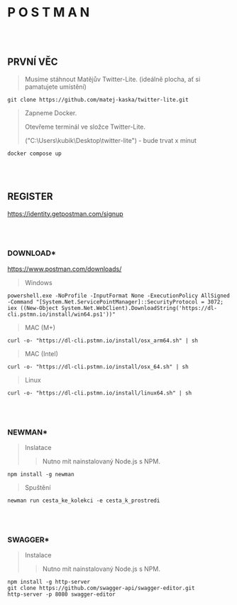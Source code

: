 # P O S T M A N
<br/><br/>

## PRVNÍ VĚC
>Musíme stáhnout Matějův Twitter-Lite. (ideálně plocha, ať si pamatujete umístění)
```
git clone https://github.com/matej-kaska/twitter-lite.git
```
>Zapneme Docker.
><p>Otevřeme terminál ve složce Twitter-Lite.
><p>("C:\Users\kubik\Desktop\twitter-lite") - bude trvat x minut
```
docker compose up
```
  
<br/><br/>
## REGISTER
https://identity.getpostman.com/signup

<br/><br/>
### DOWNLOAD*
https://www.postman.com/downloads/

>Windows
```
powershell.exe -NoProfile -InputFormat None -ExecutionPolicy AllSigned -Command "[System.Net.ServicePointManager]::SecurityProtocol = 3072; iex ((New-Object System.Net.WebClient).DownloadString('https://dl-cli.pstmn.io/install/win64.ps1'))"
```

>MAC (M+)
```
curl -o- "https://dl-cli.pstmn.io/install/osx_arm64.sh" | sh
```

>MAC (Intel)
```
curl -o- "https://dl-cli.pstmn.io/install/osx_64.sh" | sh
```

>Linux
```
curl -o- "https://dl-cli.pstmn.io/install/linux64.sh" | sh
```

 <br/><br/>
### NEWMAN*
>Inslatace
>>Nutno mít nainstalovaný Node.js s NPM.
```
npm install -g newman
```
>Spuštění
```
newman run cesta_ke_kolekci -e cesta_k_prostredi
```

<br/><br/>
### SWAGGER*
>Instalace
>>Nutno mít nainstalovaný Node.js s NPM.
```
npm install -g http-server
git clone https://github.com/swagger-api/swagger-editor.git
http-server -p 8080 swagger-editor
```


